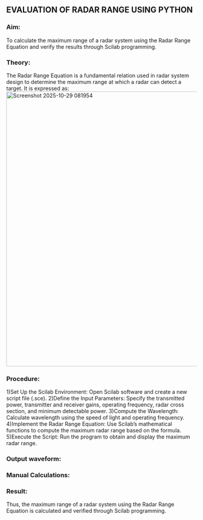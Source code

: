 ## EVALUATION OF RADAR RANGE USING PYTHON

### Aim:
To calculate the maximum range of a radar system using the Radar Range Equation and verify the results through Scilab programming.

### Theory:
The Radar Range Equation is a fundamental relation used in radar system design to determine the maximum range at which a radar can detect a target. It is expressed as:
<img width="668" height="728" alt="Screenshot 2025-10-29 081954" src="https://github.com/user-attachments/assets/1cc7b58d-a41a-4159-bad2-445992f69dec" />

### Procedure:
1)Set Up the Scilab Environment:
Open Scilab software and create a new script file (.sce).
2)Define the Input Parameters:
Specify the transmitted power, transmitter and receiver gains, operating frequency, radar cross section, and minimum detectable power.
3)Compute the Wavelength:
Calculate wavelength using the speed of light and operating frequency.
4)Implement the Radar Range Equation:
Use Scilab’s mathematical functions to compute the maximum radar range based on the formula.
5)Execute the Script:
Run the program to obtain and display the maximum radar range.

### Output waveform:


### Manual Calculations: 


### Result:
Thus, the maximum range of a radar system using the Radar Range Equation is calculated and verified through Scilab programming.
